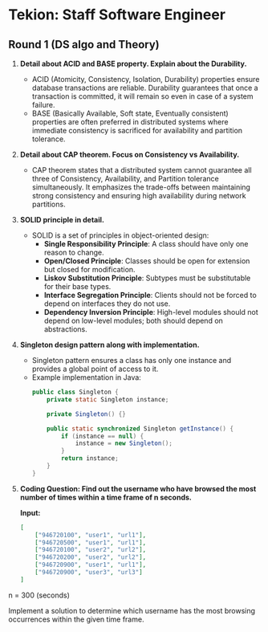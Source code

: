 # Tekion: Staff Software Engineer

## Round 1 (DS algo and Theory)

1. **Detail about ACID and BASE property. Explain about the Durability.**
   - ACID (Atomicity, Consistency, Isolation, Durability) properties ensure database transactions are reliable. Durability guarantees that once a transaction is committed, it will remain so even in case of a system failure.
   - BASE (Basically Available, Soft state, Eventually consistent) properties are often preferred in distributed systems where immediate consistency is sacrificed for availability and partition tolerance.

2. **Detail about CAP theorem. Focus on Consistency vs Availability.**
   - CAP theorem states that a distributed system cannot guarantee all three of Consistency, Availability, and Partition tolerance simultaneously. It emphasizes the trade-offs between maintaining strong consistency and ensuring high availability during network partitions.

3. **SOLID principle in detail.**
   - SOLID is a set of principles in object-oriented design:
     - **Single Responsibility Principle**: A class should have only one reason to change.
     - **Open/Closed Principle**: Classes should be open for extension but closed for modification.
     - **Liskov Substitution Principle**: Subtypes must be substitutable for their base types.
     - **Interface Segregation Principle**: Clients should not be forced to depend on interfaces they do not use.
     - **Dependency Inversion Principle**: High-level modules should not depend on low-level modules; both should depend on abstractions.

4. **Singleton design pattern along with implementation.**
   - Singleton pattern ensures a class has only one instance and provides a global point of access to it.
   - Example implementation in Java:
     ```java
     public class Singleton {
         private static Singleton instance;

         private Singleton() {}

         public static synchronized Singleton getInstance() {
             if (instance == null) {
                 instance = new Singleton();
             }
             return instance;
         }
     }
     ```

5. **Coding Question: Find out the username who have browsed the most number of times within a time frame of n seconds.**

   **Input:**
   ```json
   [
       ["946720100", "user1", "url1"],
       ["946720500", "user1", "url1"],
       ["946720100", "user2", "url2"],
       ["946720200", "user2", "url2"],
       ["946720900", "user1", "url1"],
       ["946720900", "user3", "url3"]
   ]
n = 300 (seconds)

Implement a solution to determine which username has the most browsing occurrences within the given time frame.
